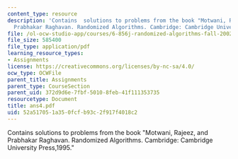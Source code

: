 ```yaml
---
content_type: resource
description: 'Contains  solutions to problems from the book "Motwani, Rajeez, and
  Prabhakar Raghavan. Randomized Algorithms. Cambridge: Cambridge University Press,1995."'
file: /ol-ocw-studio-app/courses/6-856j-randomized-algorithms-fall-2002/52a517051a350fcfb93c2f917f4018c2_ans4.pdf
file_size: 585400
file_type: application/pdf
learning_resource_types:
- Assignments
license: https://creativecommons.org/licenses/by-nc-sa/4.0/
ocw_type: OCWFile
parent_title: Assignments
parent_type: CourseSection
parent_uid: 372d9d6e-7fbf-5010-8feb-41f111353735
resourcetype: Document
title: ans4.pdf
uid: 52a51705-1a35-0fcf-b93c-2f917f4018c2
---
```

Contains  solutions to problems from the book "Motwani, Rajeez, and Prabhakar Raghavan. Randomized Algorithms. Cambridge: Cambridge University Press,1995."